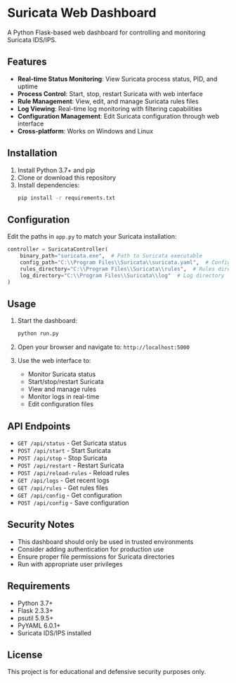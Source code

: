 # Suricata Web Dashboard

A Python Flask-based web dashboard for controlling and monitoring Suricata IDS/IPS.

## Features

- **Real-time Status Monitoring**: View Suricata process status, PID, and uptime
- **Process Control**: Start, stop, restart Suricata with web interface
- **Rule Management**: View, edit, and manage Suricata rules files
- **Log Viewing**: Real-time log monitoring with filtering capabilities
- **Configuration Management**: Edit Suricata configuration through web interface
- **Cross-platform**: Works on Windows and Linux

## Installation

1. Install Python 3.7+ and pip
2. Clone or download this repository
3. Install dependencies:
   ```bash
   pip install -r requirements.txt
   ```

## Configuration

Edit the paths in `app.py` to match your Suricata installation:

```python
controller = SuricataController(
    binary_path="suricata.exe",  # Path to Suricata executable
    config_path="C:\\Program Files\\Suricata\\suricata.yaml",  # Config file path
    rules_directory="C:\\Program Files\\Suricata\\rules",  # Rules directory
    log_directory="C:\\Program Files\\Suricata\\log"  # Log directory
)
```

## Usage

1. Start the dashboard:
   ```bash
   python run.py
   ```

2. Open your browser and navigate to: `http://localhost:5000`

3. Use the web interface to:
   - Monitor Suricata status
   - Start/stop/restart Suricata
   - View and manage rules
   - Monitor logs in real-time
   - Edit configuration files

## API Endpoints

- `GET /api/status` - Get Suricata status
- `POST /api/start` - Start Suricata
- `POST /api/stop` - Stop Suricata
- `POST /api/restart` - Restart Suricata
- `POST /api/reload-rules` - Reload rules
- `GET /api/logs` - Get recent logs
- `GET /api/rules` - Get rules files
- `GET /api/config` - Get configuration
- `POST /api/config` - Save configuration

## Security Notes

- This dashboard should only be used in trusted environments
- Consider adding authentication for production use
- Ensure proper file permissions for Suricata directories
- Run with appropriate user privileges

## Requirements

- Python 3.7+
- Flask 2.3.3+
- psutil 5.9.5+
- PyYAML 6.0.1+
- Suricata IDS/IPS installed

## License

This project is for educational and defensive security purposes only.